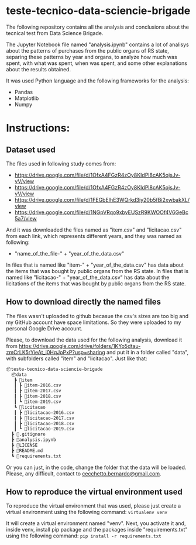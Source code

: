 # teste-tecnico-data-sciencie-brigade
The following repository contains all the analysis and conclusions about the tecnical test from Data Science Brigade. 

The Jupyter Notebook file named "analysis.ipynb" contains a lot of analisys about the patterns of purchases from the public organs of RS state, separing these patterns by year and organs, to analyze how much was spent, with what was spent, when was spent, and some other explanations about the results obtained.

It was used Python language and the following frameworks for the analysis:
- Pandas
- Matplotlib
- Numpy


# Instructions:

## Dataset used
The files used in following study comes from:
- https://drive.google.com/file/d/1OfxA4FGzR4zOy8KIdPl8cAK5ojsJv-vV/view
- https://drive.google.com/file/d/1OfxA4FGzR4zOy8KIdPl8cAK5ojsJv-vV/view
- https://drive.google.com/file/d/1FEGbEIhE3WQrkd3iy20b5fBi2xwbakXL/view
- https://drive.google.com/file/d/1NGpVRqo9xbvEUSzR9KWOOf4V6GeBc5a7/view

And it was downloaded the files named as "item.csv" and "licitacao.csv" from each link, which represents different years, and they was named as following:
- "name_of_the_file-" + "year_of_the_data.csv"

In files that is named like "item-" + "year_of_the_data.csv" has data about the items that was bought by public organs from the RS state.
In files that is named like "licitacao-" + "year_of_the_data.csv" has data about the licitations of the items that was bought by public organs from the RS state.

## How to download directly the named files
The files wasn't uploaded to github becasue the csv's sizes are too big and my GitHub account have space limitations. So they were uploaded to my personal Google Drive account.

Please, to download the data used for the following analysis, download it from https://drive.google.com/drive/folders/1KYo5dtau-zmCrLK5rYieAt_i0HqJoPxP?usp=sharing and put it in a folder called "data", with subfolders called "item" and "licitacao". Just like that:
``` bash
📦teste-tecnico-data-sciencie-brigade 
  📦data 
   ┣ 📂item 
   ┃ ┣ 📜item-2016.csv
   ┃ ┣ 📜item-2017.csv
   ┃ ┣ 📜item-2018.csv
   ┃ ┗ 📜item-2019.csv
   ┗ 📂licitacao
   ┃ ┣ 📜licitacao-2016.csv
   ┃ ┣ 📜licitacao-2017.csv
   ┃ ┣ 📜licitacao-2018.csv
   ┃ ┗ 📜licitacao-2019.csv
  ┣ 📜.gitignore
  ┣ 📜analysis.ipynb
  ┣ 📜LICENSE
  ┣ 📜README.md
  ┗ 📜requirements.txt
```
Or you can just, in the code, change the folder that the data will be loaded. Please, any difficult, contact to cecchetto.bernardo@gmail.com.

## How to reproduce the virtual environment used
To reproduce the virtual environment that was used, please just create a virtual environment using the following command:
`virtualenv venv
`

It will create a virtual environment named "venv". Next, you activate it and, inside venv, install pip package and the packages inside "requirements.txt" using the following command:
`pip install -r requirements.txt
`


